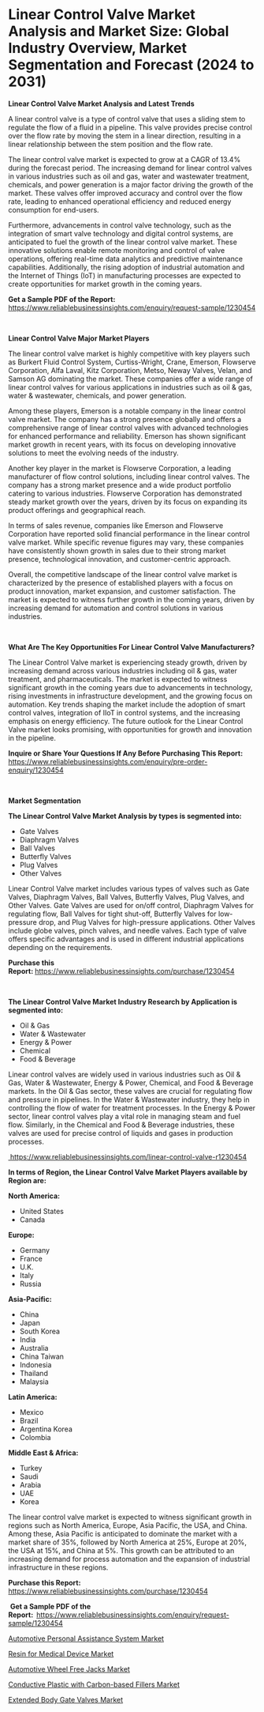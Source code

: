 <p><h1>Linear Control Valve Market Analysis and Market Size: Global Industry Overview, Market Segmentation and Forecast (2024 to 2031)</h1></p><p><strong>Linear Control Valve Market Analysis and Latest Trends</strong></p>
<p><p>A linear control valve is a type of control valve that uses a sliding stem to regulate the flow of a fluid in a pipeline. This valve provides precise control over the flow rate by moving the stem in a linear direction, resulting in a linear relationship between the stem position and the flow rate.</p><p>The linear control valve market is expected to grow at a CAGR of 13.4% during the forecast period. The increasing demand for linear control valves in various industries such as oil and gas, water and wastewater treatment, chemicals, and power generation is a major factor driving the growth of the market. These valves offer improved accuracy and control over the flow rate, leading to enhanced operational efficiency and reduced energy consumption for end-users.</p><p>Furthermore, advancements in control valve technology, such as the integration of smart valve technology and digital control systems, are anticipated to fuel the growth of the linear control valve market. These innovative solutions enable remote monitoring and control of valve operations, offering real-time data analytics and predictive maintenance capabilities. Additionally, the rising adoption of industrial automation and the Internet of Things (IoT) in manufacturing processes are expected to create opportunities for market growth in the coming years.</p></p>
<p><strong>Get a Sample PDF of the Report:&nbsp;</strong> <a href="https://www.reliablebusinessinsights.com/enquiry/request-sample/1230454">https://www.reliablebusinessinsights.com/enquiry/request-sample/1230454</a></p>
<p>&nbsp;</p>
<p><strong>Linear Control Valve Major Market Players</strong></p>
<p><p>The linear control valve market is highly competitive with key players such as Burkert Fluid Control System, Curtiss-Wright, Crane, Emerson, Flowserve Corporation, Alfa Laval, Kitz Corporation, Metso, Neway Valves, Velan, and Samson AG dominating the market. These companies offer a wide range of linear control valves for various applications in industries such as oil & gas, water & wastewater, chemicals, and power generation.</p><p>Among these players, Emerson is a notable company in the linear control valve market. The company has a strong presence globally and offers a comprehensive range of linear control valves with advanced technologies for enhanced performance and reliability. Emerson has shown significant market growth in recent years, with its focus on developing innovative solutions to meet the evolving needs of the industry.</p><p>Another key player in the market is Flowserve Corporation, a leading manufacturer of flow control solutions, including linear control valves. The company has a strong market presence and a wide product portfolio catering to various industries. Flowserve Corporation has demonstrated steady market growth over the years, driven by its focus on expanding its product offerings and geographical reach.</p><p>In terms of sales revenue, companies like Emerson and Flowserve Corporation have reported solid financial performance in the linear control valve market. While specific revenue figures may vary, these companies have consistently shown growth in sales due to their strong market presence, technological innovation, and customer-centric approach.</p><p>Overall, the competitive landscape of the linear control valve market is characterized by the presence of established players with a focus on product innovation, market expansion, and customer satisfaction. The market is expected to witness further growth in the coming years, driven by increasing demand for automation and control solutions in various industries.</p></p>
<p>&nbsp;</p>
<p><strong>What Are The Key Opportunities For Linear Control Valve Manufacturers?</strong></p>
<p><p>The Linear Control Valve market is experiencing steady growth, driven by increasing demand across various industries including oil & gas, water treatment, and pharmaceuticals. The market is expected to witness significant growth in the coming years due to advancements in technology, rising investments in infrastructure development, and the growing focus on automation. Key trends shaping the market include the adoption of smart control valves, integration of IIoT in control systems, and the increasing emphasis on energy efficiency. The future outlook for the Linear Control Valve market looks promising, with opportunities for growth and innovation in the pipeline.</p></p>
<p><strong>Inquire or Share Your Questions If Any Before Purchasing This Report:</strong> <a href="https://www.reliablebusinessinsights.com/enquiry/pre-order-enquiry/1230454">https://www.reliablebusinessinsights.com/enquiry/pre-order-enquiry/1230454</a></p>
<p>&nbsp;</p>
<p><strong>Market Segmentation</strong></p>
<p><strong>The Linear Control Valve Market Analysis by types is segmented into:</strong></p>
<p><ul><li>Gate Valves</li><li>Diaphragm Valves</li><li>Ball Valves</li><li>Butterfly Valves</li><li>Plug Valves</li><li>Other Valves</li></ul></p>
<p><p>Linear Control Valve market includes various types of valves such as Gate Valves, Diaphragm Valves, Ball Valves, Butterfly Valves, Plug Valves, and Other Valves. Gate Valves are used for on/off control, Diaphragm Valves for regulating flow, Ball Valves for tight shut-off, Butterfly Valves for low-pressure drop, and Plug Valves for high-pressure applications. Other Valves include globe valves, pinch valves, and needle valves. Each type of valve offers specific advantages and is used in different industrial applications depending on the requirements.</p></p>
<p><strong>Purchase this Report:&nbsp;</strong><a href="https://www.reliablebusinessinsights.com/purchase/1230454">https://www.reliablebusinessinsights.com/purchase/1230454</a></p>
<p>&nbsp;</p>
<p><strong>The Linear Control Valve Market Industry Research by Application is segmented into:</strong></p>
<p><ul><li>Oil & Gas</li><li>Water & Wastewater</li><li>Energy & Power</li><li>Chemical</li><li>Food & Beverage</li></ul></p>
<p><p>Linear control valves are widely used in various industries such as Oil & Gas, Water & Wastewater, Energy & Power, Chemical, and Food & Beverage markets. In the Oil & Gas sector, these valves are crucial for regulating flow and pressure in pipelines. In the Water & Wastewater industry, they help in controlling the flow of water for treatment processes. In the Energy & Power sector, linear control valves play a vital role in managing steam and fuel flow. Similarly, in the Chemical and Food & Beverage industries, these valves are used for precise control of liquids and gases in production processes.</p></p>
<p><a href="https://www.reliablebusinessinsights.com/linear-control-valve-r1230454">&nbsp;https://www.reliablebusinessinsights.com/linear-control-valve-r1230454</a></p>
<p><strong>In terms of Region, the Linear Control Valve Market Players available by Region are:</strong></p>
<p>
    <p> <strong> North America: </strong>
        <ul>
            <li>United States</li>
            <li>Canada</li>
        </ul>
        </p> 
    <p> <strong> Europe: </strong>
        <ul>
            <li>Germany</li>
            <li>France</li>
            <li>U.K.</li>
            <li>Italy</li>
            <li>Russia</li>
        </ul>
        </p> 
    <p> <strong> Asia-Pacific: </strong>
        <ul>
            <li>China</li>
            <li>Japan</li>
            <li>South Korea</li>
            <li>India</li>
            <li>Australia</li>
            <li>China Taiwan</li>
            <li>Indonesia</li>
            <li>Thailand</li>
            <li>Malaysia</li>
        </ul>
        </p> 
    <p> <strong> Latin America: </strong>
        <ul>
            <li>Mexico</li>
            <li>Brazil</li>
            <li>Argentina Korea</li>
            <li>Colombia</li>
        </ul>
        </p> 
    <p> <strong> Middle East & Africa: </strong>
        <ul>
            <li>Turkey</li>
            <li>Saudi</li>
            <li>Arabia</li>
            <li>UAE</li>
            <li>Korea</li>
        </ul>
    </p>
    </p>
<p><p>The linear control valve market is expected to witness significant growth in regions such as North America, Europe, Asia Pacific, the USA, and China. Among these, Asia Pacific is anticipated to dominate the market with a market share of 35%, followed by North America at 25%, Europe at 20%, the USA at 15%, and China at 5%. This growth can be attributed to an increasing demand for process automation and the expansion of industrial infrastructure in these regions.</p></p>
<p><strong>Purchase this Report: </strong><a href="https://www.reliablebusinessinsights.com/purchase/1230454">https://www.reliablebusinessinsights.com/purchase/1230454</a></p>
<p>&nbsp;<strong>Get a Sample PDF of the Report:&nbsp;&nbsp;</strong><a href="https://www.reliablebusinessinsights.com/enquiry/request-sample/1230454">https://www.reliablebusinessinsights.com/enquiry/request-sample/1230454</a></p>
<p><strong></strong></p>
<p><p><a href="https://www.linkedin.com/pulse/automotive-personal-assistance-system-market-global-insights-x4msc?trackingId=1yj0XCNHQOqfaB8GFgwieg%3D%3D">Automotive Personal Assistance System Market</a></p><p><a href="https://medium.com/@ruth.gibson8095/global-resin-for-medical-device-market-by-product-type-by-application-by-region-and-companies-069fe482a5b5">Resin for Medical Device Market</a></p><p><a href="https://issuu.com/reportprime-2/docs/automotive-wheel-free-jacks-market-size-2030.pptx">Automotive Wheel Free Jacks Market</a></p><p><a href="https://medium.com/@oliver.rampling568768/global-conductive-plastic-with-carbon-based-fillers-market-analysis-trends-forecasts-and-growth-0b6028a484fb">Conductive Plastic with Carbon-based Fillers Market</a></p><p><a href="https://github.com/bmorecock/Market-Research-Report-List-4/blob/main/extended-body-gate-valves-market.md">Extended Body Gate Valves Market</a></p></p>